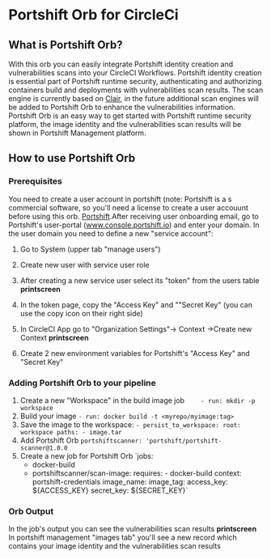 # **Portshift Orb for CircleCi**

## **What is Portshift Orb?**
With this orb you can easily integrate Portshift identity creation and vulnerabilities scans into your CircleCI Workflows.
Portshift identity creation is essential part of Portshift runtime security, authenticating and authorizing containers build and deployments with vulnerabilities scan results. The scan engine is currently based on [Clair](https://github.com/quay/clair), in the future additional scan engines will be added to Portshift Orb to enhance the vulnerabilities information. 
Portshift Orb is an easy way to get started with Portshift runtime security platform, the image identity and the vulnerabilities scan results will be shown in Portshift Management platform.

## **How to use Portshift Orb**
### **Prerequisites**
You need to create a user account in portshift (note: Portshift is a s commercial software, so you'll need a license to create a user accouunt before using this orb. [Portshift](www.portshift.io).After receiving user onboarding email, go to Portshift's user-portal (www.console.portshift.io) and enter your domain.
In the user domain you need to define a new "service account":
  1. Go to System (upper tab "manage users")
  2. Create new user with service user role
     
  3. After creating a new service user select its "token" from the users table
     **printscreen**
  4. In the token page, copy the "Access Key" and ""Secret Key" (you can use the copy icon on their right side)
  5. In CircleCI App go to "Organization Settings"-> Context ->Create new Context
     **printscreen**
  6. Create 2 new environment variables for Portshift's "Access Key" and "Secret Key" 
  
 ### **Adding Portshift Orb to your pipeline**
  1. Create a new "Workspace" in the build image job
  `     - run: mkdir -p workspace `
  2. Build your image
  `- run: docker build -t <myrepo/myimage:tag>`
  3. Save the image to the workspace:
    `- persist_to_workspace:
          root: workspace
          paths:
              - image.tar`
  4. Add Portshift Orb
  `portshiftscanner: 'portshift/portshift-scanner@1.0.0`
  5. Create a new job for Portshift Orb
    `jobs:
      - docker-build
      - portshiftscanner/scan-image:
          requires:
            - docker-build
          context: portshift-credentials
          image_name: <image-name>
          image_tag: <image-tag>
          access_key: ${ACCESS_KEY}
          secret_key: ${SECRET_KEY}`
   ### **Orb Output**
   In the job's output you can see the vulnerabilities scan results
    **printscreen**
   In portshift management "images tab" you'll see a new record which contains your image identity and the vulnerabilities scan results


